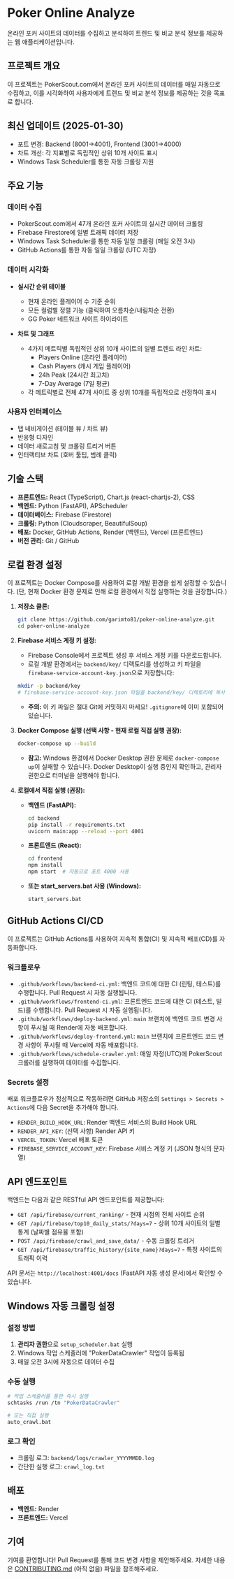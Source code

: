 # Poker Online Analyze

온라인 포커 사이트의 데이터를 수집하고 분석하여 트렌드 및 비교 분석 정보를 제공하는 웹 애플리케이션입니다.

## 프로젝트 개요

이 프로젝트는 PokerScout.com에서 온라인 포커 사이트의 데이터를 매일 자동으로 수집하고, 이를 시각화하여 사용자에게 트렌드 및 비교 분석 정보를 제공하는 것을 목표로 합니다.

## 최신 업데이트 (2025-01-30)

- 포트 변경: Backend (8001→4001), Frontend (3001→4000)
- 차트 개선: 각 지표별로 독립적인 상위 10개 사이트 표시
- Windows Task Scheduler를 통한 자동 크롤링 지원

## 주요 기능

### 데이터 수집
- PokerScout.com에서 47개 온라인 포커 사이트의 실시간 데이터 크롤링
- Firebase Firestore에 일별 트래픽 데이터 저장
- Windows Task Scheduler를 통한 자동 일일 크롤링 (매일 오전 3시)
- GitHub Actions를 통한 자동 일일 크롤링 (UTC 자정)

### 데이터 시각화
- **실시간 순위 테이블**
  - 현재 온라인 플레이어 수 기준 순위
  - 모든 컬럼별 정렬 기능 (클릭하여 오름차순/내림차순 전환)
  - GG Poker 네트워크 사이트 하이라이트
  
- **차트 및 그래프**
  - 4가지 메트릭별 독립적인 상위 10개 사이트의 일별 트렌드 라인 차트:
    - Players Online (온라인 플레이어)
    - Cash Players (캐시 게임 플레이어)
    - 24h Peak (24시간 최고치)
    - 7-Day Average (7일 평균)
  - 각 메트릭별로 전체 47개 사이트 중 상위 10개를 독립적으로 선정하여 표시
  
### 사용자 인터페이스
- 탭 네비게이션 (테이블 뷰 / 차트 뷰)
- 반응형 디자인
- 데이터 새로고침 및 크롤링 트리거 버튼
- 인터랙티브 차트 (호버 툴팁, 범례 클릭)

## 기술 스택

*   **프론트엔드:** React (TypeScript), Chart.js (react-chartjs-2), CSS
*   **백엔드:** Python (FastAPI), APScheduler
*   **데이터베이스:** Firebase (Firestore)
*   **크롤링:** Python (Cloudscraper, BeautifulSoup)
*   **배포:** Docker, GitHub Actions, Render (백엔드), Vercel (프론트엔드)
*   **버전 관리:** Git / GitHub

## 로컬 환경 설정

이 프로젝트는 Docker Compose를 사용하여 로컬 개발 환경을 쉽게 설정할 수 있습니다. (단, 현재 Docker 환경 문제로 인해 로컬 환경에서 직접 실행하는 것을 권장합니다.)

1.  **저장소 클론:**
    ```bash
    git clone https://github.com/garimto81/poker-online-analyze.git
    cd poker-online-analyze
    ```

2.  **Firebase 서비스 계정 키 설정:**
    - Firebase Console에서 프로젝트 생성 후 서비스 계정 키를 다운로드합니다.
    - 로컬 개발 환경에서는 `backend/key/` 디렉토리를 생성하고 키 파일을 `firebase-service-account-key.json`으로 저장합니다:
    ```bash
    mkdir -p backend/key
    # firebase-service-account-key.json 파일을 backend/key/ 디렉토리에 복사
    ```
    - **주의:** 이 키 파일은 절대 Git에 커밋하지 마세요! `.gitignore`에 이미 포함되어 있습니다.

3.  **Docker Compose 실행 (선택 사항 - 현재 로컬 직접 실행 권장):**
    ```bash
    docker-compose up --build
    ```
    *   **참고:** Windows 환경에서 Docker Desktop 권한 문제로 `docker-compose up`이 실패할 수 있습니다. Docker Desktop이 실행 중인지 확인하고, 관리자 권한으로 터미널을 실행해야 합니다.

4.  **로컬에서 직접 실행 (권장):**
    *   **백엔드 (FastAPI):**
        ```bash
        cd backend
        pip install -r requirements.txt
        uvicorn main:app --reload --port 4001
        ```
    *   **프론트엔드 (React):**
        ```bash
        cd frontend
        npm install
        npm start  # 자동으로 포트 4000 사용
        ```
    *   **또는 start_servers.bat 사용 (Windows):**
        ```bash
        start_servers.bat
        ```

## GitHub Actions CI/CD

이 프로젝트는 GitHub Actions를 사용하여 지속적 통합(CI) 및 지속적 배포(CD)를 자동화합니다.

### 워크플로우

*   `.github/workflows/backend-ci.yml`: 백엔드 코드에 대한 CI (린팅, 테스트)를 수행합니다. Pull Request 시 자동 실행됩니다.
*   `.github/workflows/frontend-ci.yml`: 프론트엔드 코드에 대한 CI (테스트, 빌드)를 수행합니다. Pull Request 시 자동 실행됩니다.
*   `.github/workflows/deploy-backend.yml`: `main` 브랜치에 백엔드 코드 변경 사항이 푸시될 때 Render에 자동 배포합니다.
*   `.github/workflows/deploy-frontend.yml`: `main` 브랜치에 프론트엔드 코드 변경 사항이 푸시될 때 Vercel에 자동 배포합니다.
*   `.github/workflows/schedule-crawler.yml`: 매일 자정(UTC)에 PokerScout 크롤러를 실행하여 데이터를 수집합니다.

### Secrets 설정

배포 워크플로우가 정상적으로 작동하려면 GitHub 저장소의 `Settings > Secrets > Actions`에 다음 Secret을 추가해야 합니다.

*   `RENDER_BUILD_HOOK_URL`: Render 백엔드 서비스의 Build Hook URL
*   `RENDER_API_KEY`: (선택 사항) Render API 키
*   `VERCEL_TOKEN`: Vercel 배포 토큰
*   `FIREBASE_SERVICE_ACCOUNT_KEY`: Firebase 서비스 계정 키 (JSON 형식의 문자열)

## API 엔드포인트

백엔드는 다음과 같은 RESTful API 엔드포인트를 제공합니다:

- `GET /api/firebase/current_ranking/` - 현재 시점의 전체 사이트 순위
- `GET /api/firebase/top10_daily_stats/?days=7` - 상위 10개 사이트의 일별 통계 (날짜별 점유율 포함)
- `POST /api/firebase/crawl_and_save_data/` - 수동 크롤링 트리거
- `GET /api/firebase/traffic_history/{site_name}?days=7` - 특정 사이트의 트래픽 이력

API 문서는 `http://localhost:4001/docs` (FastAPI 자동 생성 문서)에서 확인할 수 있습니다.

## Windows 자동 크롤링 설정

### 설정 방법
1. **관리자 권한**으로 `setup_scheduler.bat` 실행
2. Windows 작업 스케줄러에 "PokerDataCrawler" 작업이 등록됨
3. 매일 오전 3시에 자동으로 데이터 수집

### 수동 실행
```bash
# 작업 스케줄러를 통한 즉시 실행
schtasks /run /tn "PokerDataCrawler"

# 또는 직접 실행
auto_crawl.bat
```

### 로그 확인
- 크롤링 로그: `backend/logs/crawler_YYYYMMDD.log`
- 간단한 실행 로그: `crawl_log.txt`

## 배포

*   **백엔드:** Render
*   **프론트엔드:** Vercel

## 기여

기여를 환영합니다! Pull Request를 통해 코드 변경 사항을 제안해주세요. 자세한 내용은 [CONTRIBUTING.md](CONTRIBUTING.md) (아직 없음) 파일을 참조해주세요.
